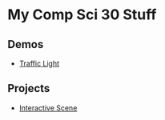 # My Comp Sci 30 Stuff
## Demos
- [Traffic Light](https://wmcicompsci.ca/)


## Projects
- [Interactive Scene](https://wmcicompsci.ca/)
